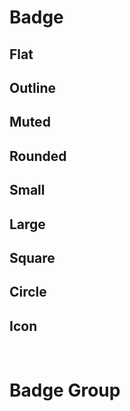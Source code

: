 # Badge

## Flat

## Outline

## Muted

## Rounded

## Small

## Large

## Square

## Circle

## Icon

<br>

# Badge Group
